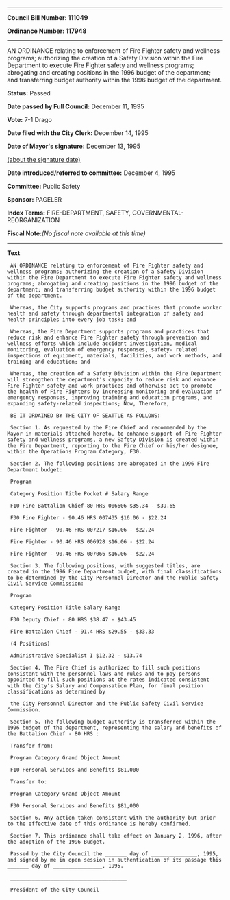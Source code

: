 

********

**Council Bill Number: 111049**
   
**Ordinance Number: 117948**
********

 AN ORDINANCE relating to enforcement of Fire Fighter safety and wellness programs; authorizing the creation of a Safety Division within the Fire Department to execute Fire Fighter safety and wellness programs; abrogating and creating positions in the 1996 budget of the department; and transferring budget authority within the 1996 budget of the department.

**Status:** Passed
   
**Date passed by Full Council:** December 11, 1995
   
**Vote:** 7-1 Drago
   
**Date filed with the City Clerk:** December 14, 1995
   
**Date of Mayor's signature:** December 13, 1995
   
[(about the signature date)](/~public/approvaldate.htm)
   
   
   
**Date introduced/referred to committee:** December 4, 1995
   
**Committee:** Public Safety
   
**Sponsor:** PAGELER
   
   
**Index Terms:** FIRE-DEPARTMENT, SAFETY, GOVERNMENTAL-REORGANIZATION

**Fiscal Note:**_(No fiscal note available at this time)_

********

**Text**
   
```
 AN ORDINANCE relating to enforcement of Fire Fighter safety and wellness programs; authorizing the creation of a Safety Division within the Fire Department to execute Fire Fighter safety and wellness programs; abrogating and creating positions in the 1996 budget of the department; and transferring budget authority within the 1996 budget of the department.

 Whereas, the City supports programs and practices that promote worker health and safety through departmental integration of safety and health principles into every job task; and

 Whereas, the Fire Department supports programs and practices that reduce risk and enhance Fire Fighter safety through prevention and wellness efforts which include accident investigation, medical monitoring, evaluation of emergency responses, safety- related inspections of equipment, materials, facilities, and work methods, and training and education; and

 Whereas, the creation of a Safety Division within the Fire Department will strengthen the department's capacity to reduce risk and enhance Fire Fighter safety and work practices and otherwise act to promote the health of Fire Fighters by increasing monitoring and evaluation of emergency responses, improving training and education programs, and expanding safety-related inspections; Now, Therefore,

 BE IT ORDAINED BY THE CITY OF SEATTLE AS FOLLOWS:

 Section 1. As requested by the Fire Chief and recommended by the Mayor in materials attached hereto, to enhance support of Fire Fighter safety and wellness programs, a new Safety Division is created within the Fire Department, reporting to the Fire Chief or his/her designee, within the Operations Program Category, F30.

 Section 2. The following positions are abrogated in the 1996 Fire Department budget:

 Program

 Category Position Title Pocket # Salary Range

 F10 Fire Battalion Chief-80 HRS 006606 $35.34 - $39.65

 F30 Fire Fighter - 90.46 HRS 007435 $16.06 - $22.24

 Fire Fighter - 90.46 HRS 007217 $16.06 - $22.24

 Fire Fighter - 90.46 HRS 006928 $16.06 - $22.24

 Fire Fighter - 90.46 HRS 007066 $16.06 - $22.24

 Section 3. The following positions, with suggested titles, are created in the 1996 Fire Department budget, with final classifications to be determined by the City Personnel Director and the Public Safety Civil Service Commission:

 Program

 Category Position Title Salary Range

 F30 Deputy Chief - 80 HRS $38.47 - $43.45

 Fire Battalion Chief - 91.4 HRS $29.55 - $33.33

 (4 Positions)

 Administrative Specialist I $12.32 - $13.74

 Section 4. The Fire Chief is authorized to fill such positions consistent with the personnel laws and rules and to pay persons appointed to fill such positions at the rates indicated consistent with the City's Salary and Compensation Plan, for final position classifications as determined by

 the City Personnel Director and the Public Safety Civil Service Commission.

 Section 5. The following budget authority is transferred within the 1996 budget of the department, representing the salary and benefits of the Battalion Chief - 80 HRS :

 Transfer from:

 Program Category Grand Object Amount

 F10 Personal Services and Benefits $81,000

 Transfer to:

 Program Category Grand Object Amount

 F30 Personal Services and Benefits $81,000

 Section 6. Any action taken consistent with the authority but prior to the effective date of this ordinance is hereby confirmed.

 Section 7. This ordinance shall take effect on January 2, 1996, after the adoption of the 1996 Budget.

 Passed by the City Council the _______ day of _______________, 1995, and signed by me in open session in authentication of its passage this _______ day of ________________, 1995.

 ______________________________________

 President of the City Council

```
